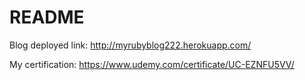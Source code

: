 # README

Blog deployed link: http://myrubyblog222.herokuapp.com/

My certification: https://www.udemy.com/certificate/UC-EZNFU5VV/

